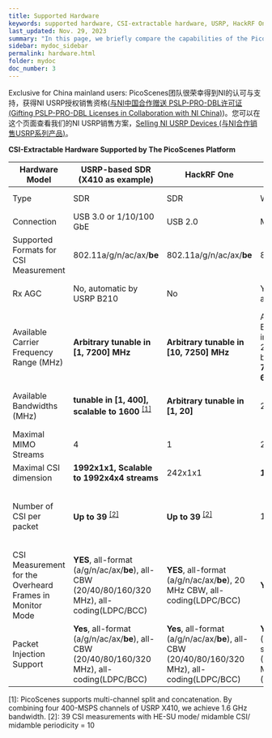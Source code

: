 ```yaml
---
title: Supported Hardware
keywords: supported hardware, CSI-extractable hardware, USRP, HackRF One, AX210, QCA9300, IWL5300
last_updated: Nov. 29, 2023
summary: "In this page, we briefly compare the capabilities of the PicoScenes-supported CSI hardware."
sidebar: mydoc_sidebar
permalink: hardware.html
folder: mydoc
doc_number: 3
---
```


 Exclusive for China mainland users: PicoScenes团队很荣幸得到NI的认可与支持，获得NI USRP授权销售资格([与NI中国合作赠送 PSLP-PRO-DBL许可证 (Gifting PSLP-PRO-DBL Licenses in Collaboration with NI China)](features_pricing.html#421-与ni中国合作赠送-pslp-pro-dbl许可证-gifting-pslp-pro-dbl-licenses-in-collaboration-with-ni-china))。您可以在这个页面查看我们的NI USRP销售方案，[Selling NI USRP Devices (与NI合作销售USRP系列产品)](ni.html)。

**CSI-Extractable Hardware Supported by The PicoScenes Platform**

| Hardware Model | USRP-based SDR (X410 as example) | HackRF One | AX210/AX200 | QCA9300 | IWL5300 |
|---------------|----------------------------------|------------|-------------|----------|----------|
| Type | SDR | SDR | Wi-Fi NIC | Wi-Fi NIC | Wi-Fi NIC |
| Connection | USB 3.0 or 1/10/100 GbE | USB 2.0 | M.2 2230 | Mini PCI-E 1x | Mini PCI-E 1x |
| Supported Formats for CSI Measurement | 802.11a/g/n/ac/ax/**be** | 802.11a/g/n/ac/ax/**be** | 802.11a/g/n/ac/ax | 802.11n | 802.11n |
| Rx AGC | No, automatic by USRP B210 | No | Yes, only automatic | Yes, has manual mode | Yes, only automatic |
| Available Carrier Frequency Range (MHz) | **Arbitrary tunable in [1, 7200] MHz** | **Arbitrary tunable in [10, 7250] MHz** | AX200: 2.4/5 GHz Bands, 470 MHz in total; **AX210**: 2.4/5/**6** GHz bands (**[5955, 7115] MHz in 6GB)** | **Arbitrary tunable in [2.2-2.9] and [4.4-6.1] GHz** | 2.4/5 GHz Bands, 470 MHz in total |
| Available Bandwidths (MHz) | **tunable in [1, 400], scalable to 1600** <sup><a href="#note1">[1]</a></sup> | **Arbitrary tunable in [1, 20]** | 20/40/80/**160** | **Arbitrary tunable in [2.5, 80]** | 20/40 |
| Maximal MIMO Streams | 4 | 1 | 2 | 3 | 3 |
| Maximal CSI dimension | **1992x1x1, Scalable to 1992x4x4 streams** | 242x1x1 | **1992x2x2** | 114x3x3 | 30x3x3 |
| Number of CSI per packet | **Up to 39** <sup><a href="#note2">[2]</a></sup> | **Up to 39** <sup><a href="#note2">[2]</a></sup> | 1 | **2, by HT-rate Extra Spatial Sounding (ESS)** | **2, by HT-rate Extra Spatial Sounding (ESS)** |
| CSI Measurement for the Overheard Frames in Monitor Mode | **YES**, all-format (a/g/n/ac/ax/**be**), all-CBW (20/40/80/160/320 MHz), all-coding(LDPC/BCC) | **YES**, all-format (a/g/n/ac/ax/**be**), 20 MHz CBW, all-coding(LDPC/BCC) | **YES** | No, only for 11n sounding frames | No, only for the special 12:34:56 address |
| Packet Injection Support | **Yes**, all-format (a/g/n/ac/ax/**be**), all-CBW (20/40/80/160/320 MHz), all-coding(LDPC/BCC) | **Yes**, all-format (a/g/n/ac/ax/**be**), all-CBW (20/40/80/160/320 MHz), all-coding(LDPC/BCC) | **Yes**, all-format (a/g/n/ac/**ax**), sub-320 CBW (20/40/80/160 MHz), all-coding (LDPC/BCC) | Yes, a/g/n | Yes, a/g/n |

<a name="note1"></a>[1]: PicoScenes supports multi-channel split and concatenation. By combining four 400-MSPS channels of USRP X410, we achieve 1.6 GHz bandwidth.
<a name="note2"></a>[2]: 39 CSI measurements with HE-SU mode/ midamble CSI/ midamble periodicity = 10